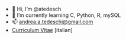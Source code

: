- 👋 Hi, I’m @atedesch
- 🌱 I’m currently learning C, Python, R, mySQL
- 📫 andrea.a.tedeschi@gmail.com
- [Curriculum Vitae](https://github.com/atedesch/atedesch/blob/main/CV%20Andrea%20Alfonso%20Tedeschi%20(v16_ITA).pdf) [italian]

<!---
swarleyteddy/swarleyteddy is a ✨ special ✨ repository because its `README.md` (this file) appears on your GitHub profile.
You can click the Preview link to take a look at your changes.
--->
